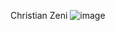 Christian Zeni
![image](https://user-images.githubusercontent.com/68239498/190666583-feaf6b7b-9c5d-4b93-9f30-a3e897b7da98.png)
